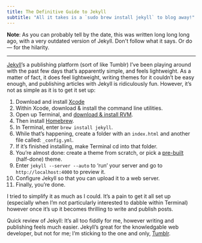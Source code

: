 ```yaml
---
title: The Definitive Guide to Jekyll
subtitle: "All it takes is a `sudo brew install jekyll` to blog away!"
---
```


**Note**: As you can probably tell by the date, this was written long long long ago, with a very outdated version of Jekyll. Don't follow what it says. Or do— for the hilarity.

---

[Jekyll](http://jekyllrb.com)’s a publishing platform (sort of like Tumblr) I’ve been playing around with the past few days that’s apparently simple, and feels lightweight. As a matter of fact, it does feel lightweight, writing themes for it couldn’t be easy enough, and publishing articles with Jekyll is ridiculously fun. However, it’s not as simple as it is to get it set up:

1. Download and install [Xcode](https://itunes.apple.com/au/app/xcode/id497799835?mt=12&ign-mpt=uo%3D4)
2. Within Xcode, download & install the command line utilities.
3. Open up Terminal, and [download & install RVM](http://www.seanbehan.com/installing-and-using-rvm-on-mac-os-x-creating-gemsets-and-reverting-to-original-environment).
4. Then install [Homebrew](http://brew.sh).
5. In Terminal, enter `brew install jekyll`.
6. While that’s happening, create a folder with an `index.html` and another file called: `_config.yml`.
7. If it’s finished installing, make Terminal cd into that folder.
8. You’re almost done: create a theme from scratch, or pick a [pre-built](http://themes.jekyllbootstrap.com) (half-done) theme.
9. Enter `jekyll --server --auto` to ‘run’ your server and go to `http://localhost:4000` to preview it.
10. Configure Jekyll so that you can upload it to a web server.
11. Finally, you’re done.

I tried to simplify it as much as I could. It’s a pain to get it all set up (especially when I’m not particularly interested to dabble within Terminal) however once it’s up it becomes thrilling to write and publish posts.

Quick review of Jekyll: It’s all too fiddly for me, however writing and publishing feels much easier. Jekyll’s great for the knowledgable web developer, but not for me; I’m sticking to the one and only, [Tumblr](http://tumblr.com).